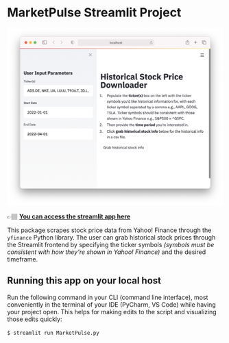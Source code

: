 # MarketPulse Streamlit Project

<p align="center">
  <img src="./img/MarketPulse_Streamlit.png" alt="Statoscope example" width="650">
</p>

👉🏽 **[You can access the streamlit app here](https://jrodriguez5909-marketpulse-streamlit-marketpulse-33nga0.streamlit.app/)**

This package scrapes stock price data from Yahoo! Finance through the `yfinance` Python library. The user can grab historical stock prices through the Streamlit frontend by specifying the ticker symbols _(symbols must be consistent with how they're shown in Yahoo! Finance)_ and the desired timeframe. 

## Running this app on your local host

Run the following command in your CLI (command line interface), most conveniently in the terminal of your IDE (PyCharm, VS Code) while having your project open. This helps for making edits to the script and visualizing those edits quickly:

```$ streamlit run MarketPulse.py```
